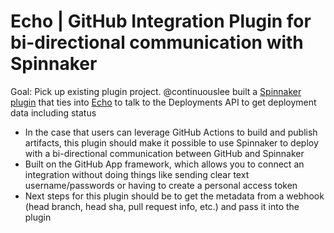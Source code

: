# Echo | GitHub Integration Plugin for bi-directional communication with Spinnaker
Goal: Pick up existing plugin project. @continuouslee built a [Spinnaker plugin](https://github.com/leefaus/echo-github-plugin) that ties into [Echo](https://github.com/spinnaker/echo) to talk to the Deployments API to get deployment data including status


- In the case that users can leverage GitHub Actions to build and publish artifacts, this plugin should make it possible to use Spinnaker to deploy with a bi-directional communication between GitHub and Spinnaker
- Built on the GitHub App framework, which allows you to connect an integration without doing things like sending clear text username/passwords or having to create a personal access token
- Next steps for this plugin should be to get the metadata from a webhook (head branch, head sha, pull request info, etc.) and pass it into the plugin
